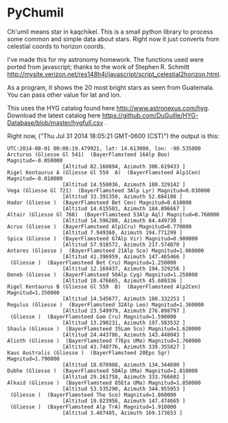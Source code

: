 PyChumil
========

Ch'umil means star in kaqchikel. This is a small python library to process some common and simple data about stars. Right now it just converts from celestial coords to horizon coords. 

I've made this for my astronomy homework. The functions used were ported from javascript; thanks to the work of Stephen R. Schmitt http://mysite.verizon.net/res148h4j/javascript/script_celestial2horizon.html. 

As a program, it shows the 20 most bright stars as seen from Guatemala. You can pass other value for lat and lon.

This uses the HYG catalog found here http://www.astronexus.com/hyg. Download the latest catalog here https://github.com/DuGuille/HYG-Database/blob/master/hygfull.csv .

Right now, ("Thu Jul 31 2014 18:05:21 GMT-0600 (CST)") the output is this:

```
UTC:2014-08-01 00:06:19.479921, lat: 14.613000, lon: -90.535000
Arcturus (Gliesse Gl 541)  (BayerFlamsteed 16Alp Boo) Magnitud=-0.050000
                  [Altitud 82.160894, Azimuth 306.619433 ] 
Rigel Kentaurus A (Gliesse Gl 559  A)  (BayerFlamsteed Alp1Cen) Magnitud=-0.010000
                  [Altitud 14.550036, Azimuth 180.329142 ] 
Vega (Gliesse Gl 721)  (BayerFlamsteed 3Alp Lyr) Magnitud=0.030000
                  [Altitud 33.391350, Azimuth 52.884108 ] 
Hadar (Gliesse )  (BayerFlamsteed Bet Cen) Magnitud=0.610000
                  [Altitud 14.615503, Azimuth 184.896667 ] 
Altair (Gliesse Gl 768)  (BayerFlamsteed 53Alp Aql) Magnitud=0.760000
                  [Altitud 14.596208, Azimuth 84.449730 ] 
Acrux (Gliesse )  (BayerFlamsteed Alp1Cru) Magnitud=0.770000
                  [Altitud 7.949360, Azimuth 194.771299 ] 
Spica (Gliesse )  (BayerFlamsteed 67Alp Vir) Magnitud=0.980000
                  [Altitud 57.918572, Azimuth 217.574070 ] 
Antares (Gliesse )  (BayerFlamsteed 21Alp Sco) Magnitud=1.060000
                  [Altitud 41.396959, Azimuth 147.465466 ] 
 (Gliesse )  (BayerFlamsteed Bet Cru) Magnitud=1.250000
                  [Altitud 12.169437, Azimuth 194.329256 ] 
Deneb (Gliesse )  (BayerFlamsteed 50Alp Cyg) Magnitud=1.250000
                  [Altitud 10.476665, Azimuth 45.689336 ] 
Rigel Kentaurus B (Gliesse Gl 559  B)  (BayerFlamsteed Alp2Cen) Magnitud=1.350000
                  [Altitud 14.545677, Azimuth 180.332253 ] 
Regulus (Gliesse )  (BayerFlamsteed 32Alp Leo) Magnitud=1.360000
                  [Altitud 23.549979, Azimuth 276.898797 ] 
 (Gliesse )  (BayerFlamsteed Gam Cru) Magnitud=1.590000
                  [Altitud 13.290231, Azimuth 197.583532 ] 
Shaula (Gliesse )  (BayerFlamsteed 35Lam Sco) Magnitud=1.620000
                  [Altitud 24.443786, Azimuth 143.448043 ] 
Alioth (Gliesse )  (BayerFlamsteed 77Eps UMa) Magnitud=1.760000
                  [Altitud 43.740776, Azimuth 339.355827 ] 
Kaus Australis (Gliesse )  (BayerFlamsteed 20Eps Sgr) Magnitud=1.790000
                  [Altitud 18.070988, Azimuth 134.344690 ] 
Dubhe (Gliesse )  (BayerFlamsteed 50Alp UMa) Magnitud=1.810000
                  [Altitud 29.161758, Azimuth 333.766602 ] 
Alkaid (Gliesse )  (BayerFlamsteed 85Eta UMa) Magnitud=1.850000
                  [Altitud 53.535290, Azimuth 344.955053 ] 
 (Gliesse )  (BayerFlamsteed The Sco) Magnitud=1.860000
                  [Altitud 19.823956, Azimuth 147.474665 ] 
 (Gliesse )  (BayerFlamsteed Alp TrA) Magnitud=1.910000
                  [Altitud 3.407485, Azimuth 169.173653 ] 
```
